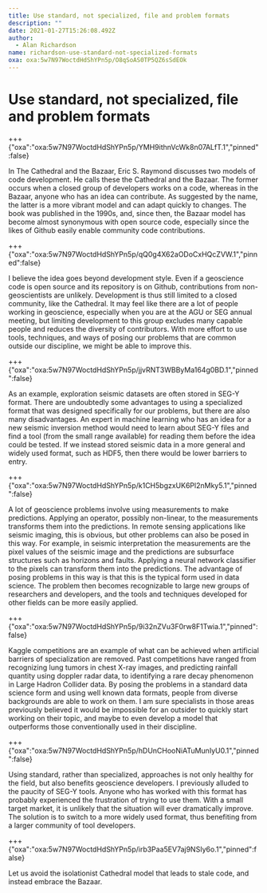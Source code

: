 ```yaml
---
title: Use standard, not specialized, file and problem formats
description: ""
date: 2021-01-27T15:26:08.492Z
author:
  - Alan Richardson
name: richardson-use-standard-not-specialized-formats
oxa: oxa:5w7N97WoctdHdShYPn5p/O8qSoAS0TP5QZ6sSdEOk
---
```


# Use standard, not specialized, file and problem formats

+++ {"oxa":"oxa:5w7N97WoctdHdShYPn5p/YMH9ithnVcWk8n07ALfT.1","pinned":false}

In The Cathedral and the Bazaar, Eric S. Raymond discusses two models of code development. He calls these the Cathedral and the Bazaar. The former occurs when a closed group of developers works on a code, whereas in the Bazaar, anyone who has an idea can contribute. As suggested by the name, the latter is a more vibrant model and can adapt quickly to changes. The book was published in the 1990s, and, since then, the Bazaar model has become almost synonymous with open source code, especially since the likes of Github easily enable community code contributions.

+++ {"oxa":"oxa:5w7N97WoctdHdShYPn5p/qQ0g4X62aODoCxHQcZVW.1","pinned":false}

I believe the idea goes beyond development style. Even if a geoscience code is open source and its repository is on Github, contributions from non-geoscientists are unlikely. Development is thus still limited to a closed community, like the Cathedral. It may feel like there are a lot of people working in geoscience, especially when you are at the AGU or SEG annual meeting, but limiting development to this group excludes many capable people and reduces the diversity of contributors. With more effort to use tools, techniques, and ways of posing our problems that are common outside our discipline, we might be able to improve this.

+++ {"oxa":"oxa:5w7N97WoctdHdShYPn5p/jjvRNT3WBByMa164g0BD.1","pinned":false}

As an example, exploration seismic datasets are often stored in SEG-Y format. There are undoubtedly some advantages to using a specialized format that was designed specifically for our problems, but there are also many disadvantages. An expert in machine learning who has an idea for a new seismic inversion method would need to learn about SEG-Y files and find a tool (from the small range available) for reading them before the idea could be tested. If we instead stored seismic data in a more general and widely used format, such as HDF5, then there would be lower barriers to entry.

+++ {"oxa":"oxa:5w7N97WoctdHdShYPn5p/k1CH5bgzxUK6Pl2nMky5.1","pinned":false}

A lot of geoscience problems involve using measurements to make predictions. Applying an operator, possibly non-linear, to the measurements transforms them into the predictions. In remote sensing applications like seismic imaging, this is obvious, but other problems can also be posed in this way. For example, in seismic interpretation the measurements are the pixel values of the seismic image and the predictions are subsurface structures such as horizons and faults. Applying a neural network classifier to the pixels can transform them into the predictions. The advantage of posing problems in this way is that this is the typical form used in data science. The problem then becomes recognizable to large new groups of researchers and developers, and the tools and techniques developed for other fields can be more easily applied.

+++ {"oxa":"oxa:5w7N97WoctdHdShYPn5p/9i32nZVu3F0rw8F1Twia.1","pinned":false}

Kaggle competitions are an example of what can be achieved when artificial barriers of specialization are removed. Past competitions have ranged from recognizing lung tumors in chest X-ray images, and predicting rainfall quantity using doppler radar data, to identifying a rare decay phenomenon in Large Hadron Collider data. By posing the problems in a standard data science form and using well known data formats, people from diverse backgrounds are able to work on them. I am sure specialists in those areas previously believed it would be impossible for an outsider to quickly start working on their topic, and maybe to even develop a model that outperforms those conventionally used in their discipline.

+++ {"oxa":"oxa:5w7N97WoctdHdShYPn5p/hDUnCHooNiATuMunIyU0.1","pinned":false}

Using standard, rather than specialized, approaches is not only healthy for the field, but also benefits geoscience developers. I previously alluded to the paucity of SEG-Y tools. Anyone who has worked with this format has probably experienced the frustration of trying to use them. With a small target market, it is unlikely that the situation will ever dramatically improve. The solution is to switch to a more widely used format, thus benefiting from a larger community of tool developers.

+++ {"oxa":"oxa:5w7N97WoctdHdShYPn5p/irb3Paa5EV7aj9NSIy6o.1","pinned":false}

Let us avoid the isolationist Cathedral model that leads to stale code, and instead embrace the Bazaar.

